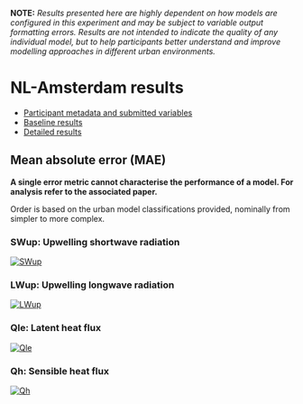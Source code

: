 
**NOTE:** *Results presented here are highly dependent on how models are configured in this experiment and may be subject to variable output formatting errors. Results are not intended to indicate the quality of any individual model, but to help participants better understand and improve modelling approaches in different urban environments.*


# NL-Amsterdam results

 - [Participant metadata and submitted variables](../index.md)
 - [Baseline results](../baseline/index.md)
 - [Detailed results](../detailed/index.md)

## Mean absolute error (MAE)

**A single error metric cannot characterise the performance of a model. For analysis refer to the associated paper.**

Order is based on the urban model classifications provided, nominally from simpler to more complex.

### <a name="swup"></a>SWup: Upwelling shortwave radiation
[![SWup](NL-Amsterdam_SWup_MAE.png)](NL-Amsterdam_SWup_MAE.png)

### <a name="lwup"></a>LWup: Upwelling longwave radiation
[![LWup](NL-Amsterdam_LWup_MAE.png)](NL-Amsterdam_LWup_MAE.png)

### <a name="qle"></a>Qle: Latent heat flux
[![Qle](NL-Amsterdam_Qle_MAE.png)](NL-Amsterdam_Qle_MAE.png)

### <a name="qh"></a>Qh: Sensible heat flux
[![Qh](NL-Amsterdam_Qh_MAE.png)](NL-Amsterdam_Qh_MAE.png)

